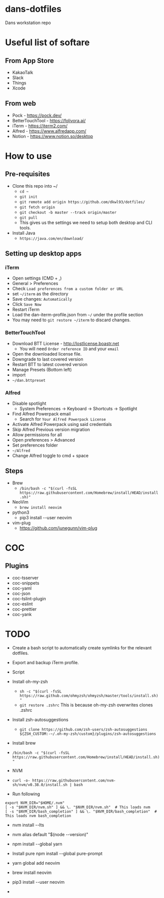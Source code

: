 # dans-dotfiles

Dans workstation repo

# Useful list of softare
## From App Store
* KakaoTalk
* Slack
* Things
* Xcode

## From web
* Pock - https://pock.dev/
* BetterTouchTool - https://folivora.ai/
* iTerm - https://iterm2.com/
* Alfred - https://www.alfredapp.com/
* Notion - https://www.notion.so/desktop

# How to use
## Pre-requisites
* Clone this repo into ~/
  * `cd ~`
  * `git init`
  * `git remote add origin https://github.com/dkwl93/dotfiles/`
  * `git fetch origin`
  * `git checkout -b master --track origin/master`
  * `git pull`
  * This gives us the settings we need to setup both desktop and CLI tools.
* Install Java
  * `https://java.com/en/download/`
 
## Setting up desktop apps
### iTerm
* Open settings (CMD + ,)
* General > Preferences 
* Check `Load preferences from a custom folder or URL`
* set `~/iterm` as the directory
* Save changes: `Automatically`
* Click `Save Now`
* Restart iTerm
* Load the dan-iterm-profile.json from `~/` under the profile section
* You may need to `git restore ~/iterm` to discard changes.

### BetterTouchTool
* Download BTT License - http://lostlicense.boastr.net
  * You will need `Order reference ID` and your `email`
* Open the downloaded license file.
* Downgrade to last covered version
* Restart BTT to latest covered version
* Manage Presets (Bottom left)
* import
* `~/dan.bttpreset`

### Alfred
* Disable spotlight
  * System Preferences -> Keyboard -> Shortcuts -> Spotlight
* Find Alfred Powerpack email
  * Search for `Your Alfred Powerpack License`
* Activate Alfred Powerpack using said credentials
* Skip Alfred Previous version migration
* Allow permissions for all
* Open preferences > Advanced
* Set preferences folder 
* `~/Alfred`
* Change Alfred toggle to cmd + space

## Steps
* Brew
  * `/bin/bash -c "$(curl -fsSL https://raw.githubusercontent.com/Homebrew/install/HEAD/install.sh)"`
* NeoVim
  * `brew install neovim`
* python3
  * pip3 install --user neovim
* vim-plug
  * https://github.com/junegunn/vim-plug

# COC
## Plugins
* coc-tsserver
* coc-snippets
* coc-yaml
* coc-json
* coc-tslint-plugin
* coc-eslint
* coc-prettier
* coc-yank

# TODO
* Create a bash script to automatically create symlinks for the relevant dotfiles.
* Export and backup iTerm profile.
* Script
 * Install oh-my-zsh
   * `sh -c "$(curl -fsSL https://raw.github.com/ohmyzsh/ohmyzsh/master/tools/install.sh)"`
   * `git restore .zshrc` This is because oh-my-zsh overwrites clones .zshrc
 * Install zsh-autosuggestions
   * `git clone https://github.com/zsh-users/zsh-autosuggestions ${ZSH_CUSTOM:-~/.oh-my-zsh/custom}/plugins/zsh-autosuggestions`

 * Install brew
  * `/bin/bash -c "$(curl -fsSL https://raw.githubusercontent.com/Homebrew/install/HEAD/install.sh)"`
 * NVM
  * `curl -o- https://raw.githubusercontent.com/nvm-sh/nvm/v0.38.0/install.sh | bash` 
  * Run following
```
export NVM_DIR="$HOME/.nvm"
[ -s "$NVM_DIR/nvm.sh" ] && \. "$NVM_DIR/nvm.sh"  # This loads nvm
[ -s "$NVM_DIR/bash_completion" ] && \. "$NVM_DIR/bash_completion"  # This loads nvm bash_completion
```
   * nvm install --lts
   * nvm alias default "$(node --version)"
 
 * npm install --global yarn
 * Install pure npm install --global pure-prompt
 * yarn global add neovim
 * brew install neovim
 * pip3 install --user neovim
 * 
